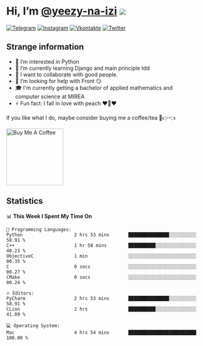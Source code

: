 # Hi, I’m [@yeezy-na-izi](https://github.com/yeezy-na-izi/) ![](https://visitor-badge.glitch.me/badge?page_id=yeezy-na-izi.yeezy-na-izi)

[![Telegram](https://img.shields.io/badge/Telegram-262424?style=for-the-badge&logo=Telegram)](https://t.me/yeezy_na_izi)
[![Instagram](https://img.shields.io/badge/Instagram-262424?style=for-the-badge&logo=Instagram)](https://www.instagram.com/yeezy_na_izi)
[![Vkontakte](https://img.shields.io/badge/VK-262424?style=for-the-badge&logo=Vk&logoColor=0077FF)](https://vk.com/yeezy_na_izi)
[![Twitter](https://img.shields.io/badge/Twitter-262424?style=for-the-badge&logo=Twitter)](https://twitter.com/yeezynaizi)

## Strange information
  
- 👀 I’m interested in Python
- 🌱 I’m currently learning Django and main principle tdd
- 💞️ I want to collaborate with good people.
- 🤔 I’m looking for help with Front 😏
- 🎓 I'm currently getting a bachelor of applied mathematics and computer science at MIREA
- ⚡️ Fun fact: I fall in love with peach ❤️🍑❤️

If you like what I do, maybe consider buying me a coffee/tea 🥺👉👈

<a href="https://www.buymeacoffee.com/yeezynaizi" target="_blank"><img src="https://cdn.buymeacoffee.com/buttons/v2/default-red.png" alt="Buy Me A Coffee" width="150" ></a>

## Statistics

<!--START_SECTION:waka-->
📊 **This Week I Spent My Time On** 

```text
💬 Programming Languages: 
Python                   2 hrs 53 mins       ███████████████░░░░░░░░░░   58.91 % 
C++                      1 hr 58 mins        ██████████░░░░░░░░░░░░░░░   40.23 % 
ObjectiveC               1 min               ░░░░░░░░░░░░░░░░░░░░░░░░░   00.35 % 
C                        0 secs              ░░░░░░░░░░░░░░░░░░░░░░░░░   00.27 % 
CMake                    0 secs              ░░░░░░░░░░░░░░░░░░░░░░░░░   00.24 % 

🔥 Editors: 
PyCharm                  2 hrs 53 mins       ███████████████░░░░░░░░░░   58.91 % 
CLion                    2 hrs               ██████████░░░░░░░░░░░░░░░   41.09 % 

💻 Operating System: 
Mac                      4 hrs 54 mins       █████████████████████████   100.00 % 
```


<!--END_SECTION:waka-->
